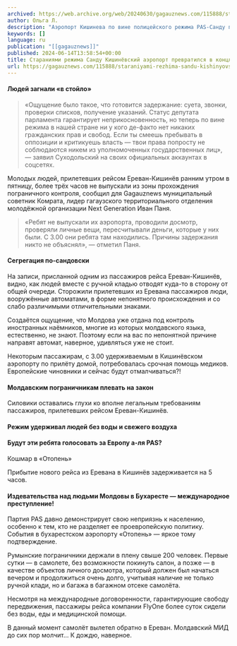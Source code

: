 ```yaml
---
archived: https://web.archive.org/web/20240630/gagauznews.com/115888/staraniyami-rezhima-sandu-kishinyovskij-aeroport-prevratilsya-v-kontslager-reportazh-gagauznews.html
author: Ольга Л.
description: "Аэропорт Кишинева по вине полицейского режима PAS-Санду превращается в концлагерь. Свидетельство тому — произошедшие в пятницу издевательства над молдавскими гражданами, прилетевшими в Кишинев из Еревана. Сотни людей удерживали на пограничном контроле в аэропорту в течение трёх с лишним часов. Людей загнали «в стойло» Депутата парламента Александра Суходольского, вернувшегося тем же рейсом домой, также задержали в зоне погранконтроля для проведения дополнительного обыска и досмотра личных вещей, а также для ряда других, по словам законодателя, весьма странных и слабо объяснимых с точки зрения закона действий. «Ощущение было такое, что готовится задержание: суета, звонки, проверки списков, получение указаний. Статус депутата парламента гарантирует неприкосновенность, […]"
keywords: []
language: ru
publication: "[[gagauznews]]"
published: 2024-06-14T13:58:54+00:00
title: Стараниями режима Санду Кишинёвский аэропорт превратился в концлагерь - репортаж Gagauznews
url: https://gagauznews.com/115888/staraniyami-rezhima-sandu-kishinyovskij-aeroport-prevratilsya-v-kontslager-reportazh-gagauznews.html
---
```


#### Людей загнали «в стойло»



> «Ощущение было такое, что готовится задержание: суета, звонки, проверки списков, получение указаний. Статус депутата парламента гарантирует неприкосновенность, но теперь по вине режима в нашей стране ни у кого де-факто нет никаких гражданских прав и свобод. Если ты смеешь пребывать в оппозиции и критикуешь власть — твои права попросту не соблюдаются никем из уполномоченных государственных лиц», — заявил Суходольский на своих официальных аккаунтах в соцсетях.



Молодых людей, прилетевших рейсом Ереван-Кишинёв ранним утром в пятницу, более трёх часов не выпускали из зоны прохождения пограничного контроля, сообщил для Gagauznews муниципальный советник Комрата, лидер гагаузского территориального отделения молодёжной организации Next Generation Иван Паня.

> «Ребят не выпускали их аэропорта, проводили досмотр, проверяли личные вещи, пересчитывали деньги, которые у них были. С 3.00 они ребята там находились. Причины задержания никто не объяснял», — отметил Паня.

#### Сегрегация по-сандовски

На записи, присланной одним из пассажиров рейса Ереван-Кишинёв, видно, как людей вместе с ручной кладью отводят куда-то в сторону от общей очереди. Сторожили прилетевших из Еревана пассажиров люди, вооружённые автоматами, в форме непонятного происхождения и со слабо различимыми отличительными знаками.

Создаётся ощущение, что Молдова уже отдана под контроль иностранных наёмников, многие из которых молдавского языка, естественно, не знают. Поэтому если на вас по непонятной причине направят автомат, наверное, удивляться уже не стоит.







Некоторым пассажирам, с 3.00 удерживаемым в Кишинёвском аэропорту по прилёту домой, потребовалась срочная помощь медиков. Европейские чиновники и сейчас будут отмалчиваться?!



#### Молдавским пограничникам плевать на закон

Силовики оставались глухи ко вполне легальным требованиям пассажиров, прилетевших рейсом Ереван-Кишинёв.







#### Режим удерживал людей без воды и свежего воздуха





#### Будут эти ребята голосовать за Европу а-ля PAS?





Кошмар в «Отопень»





Прибытие нового рейса из Еревана в Кишинёв задерживается на 5 часов.

#### Издевательства над людьми Молдовы в Бухаресте — международное преступление!

Партия PAS давно демонстрирует свою неприязнь к населению, особенно к тем, кто не разделяет ее проевропейскую политику. События в бухарестском аэропорту «Отопень» — яркое тому подтверждение.

Румынские пограничники держали в плену свыше 200 человек. Первые сутки — в самолете, без возможности покинуть салон, а позже — в качестве объектов личного досмотра, который должен был начаться вечером и продолжиться очень долго, учитывая наличие не только ручной клади, но и багажа в багажном отсеке самолёта.

Несмотря на международные договоренности, гарантирующие свободу передвижения, пассажиры рейса компании FlyOne более суток сидели без воды, еды и медицинской помощи.



В данный момент самолёт вылетел обратно в Ереван. Молдавский МИД до сих пор молчит… К дождю, наверное.